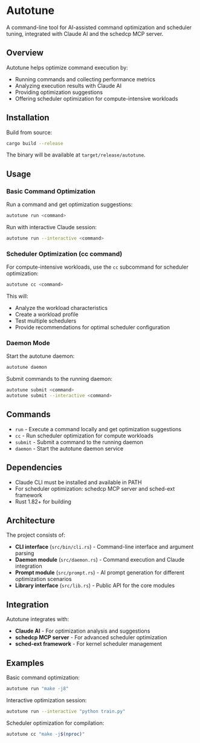 # Autotune

A command-line tool for AI-assisted command optimization and scheduler tuning, integrated with Claude AI and the schedcp MCP server.

## Overview

Autotune helps optimize command execution by:
- Running commands and collecting performance metrics
- Analyzing execution results with Claude AI
- Providing optimization suggestions
- Offering scheduler optimization for compute-intensive workloads

## Installation

Build from source:
```bash
cargo build --release
```

The binary will be available at `target/release/autotune`.

## Usage

### Basic Command Optimization

Run a command and get optimization suggestions:
```bash
autotune run <command>
```

Run with interactive Claude session:
```bash
autotune run --interactive <command>
```

### Scheduler Optimization (cc command)

For compute-intensive workloads, use the `cc` subcommand for scheduler optimization:
```bash
autotune cc <command>
```

This will:
- Analyze the workload characteristics
- Create a workload profile
- Test multiple schedulers
- Provide recommendations for optimal scheduler configuration

### Daemon Mode

Start the autotune daemon:
```bash
autotune daemon
```

Submit commands to the running daemon:
```bash
autotune submit <command>
autotune submit --interactive <command>
```

## Commands

- `run` - Execute a command locally and get optimization suggestions
- `cc` - Run scheduler optimization for compute workloads
- `submit` - Submit a command to the running daemon
- `daemon` - Start the autotune daemon service

## Dependencies

- Claude CLI must be installed and available in PATH
- For scheduler optimization: schedcp MCP server and sched-ext framework
- Rust 1.82+ for building

## Architecture

The project consists of:
- **CLI interface** (`src/bin/cli.rs`) - Command-line interface and argument parsing
- **Daemon module** (`src/daemon.rs`) - Command execution and Claude integration
- **Prompt module** (`src/prompt.rs`) - AI prompt generation for different optimization scenarios
- **Library interface** (`src/lib.rs`) - Public API for the core modules

## Integration

Autotune integrates with:
- **Claude AI** - For optimization analysis and suggestions
- **schedcp MCP server** - For advanced scheduler optimization
- **sched-ext framework** - For kernel scheduler management

## Examples

Basic command optimization:
```bash
autotune run "make -j8"
```

Interactive optimization session:
```bash
autotune run --interactive "python train.py"
```

Scheduler optimization for compilation:
```bash
autotune cc "make -j$(nproc)"
```